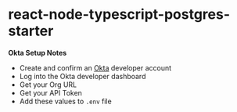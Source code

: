 # react-node-typescript-postgres-starter

**Okta Setup Notes**

-   Create and confirm an [Okta](https://okta.com) developer account
-   Log into the Okta developer dashboard
-   Get your Org URL
-   Get your API Token
-   Add these values to `.env` file
